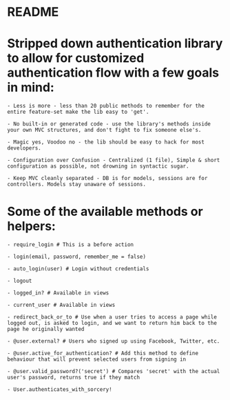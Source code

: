 # README

# Stripped down authentication library to allow for customized authentication flow with a few goals in mind:
	- Less is more - less than 20 public methods to remember for the entire feature-set make the lib easy to 'get'.

	- No built-in or generated code - use the library's methods inside your own MVC structures, and don't fight to fix someone else's.

	- Magic yes, Voodoo no - the lib should be easy to hack for most developers.

	- Configuration over Confusion - Centralized (1 file), Simple & short configuration as possible, not drowning in syntactic sugar.

	- Keep MVC cleanly separated - DB is for models, sessions are for controllers. Models stay unaware of sessions.

# Some of the available methods or helpers:

	- require_login # This is a before action

	- login(email, password, remember_me = false)

	- auto_login(user) # Login without credentials

	- logout

	- logged_in? # Available in views

	- current_user # Available in views

	- redirect_back_or_to # Use when a user tries to access a page while logged out, is asked to login, and we want to return him back to the page he originally wanted

	- @user.external? # Users who signed up using Facebook, Twitter, etc.

	- @user.active_for_authentication? # Add this method to define behaviour that will prevent selected users from signing in

	- @user.valid_password?('secret') # Compares 'secret' with the actual user's password, returns true if they match
	
	- User.authenticates_with_sorcery!